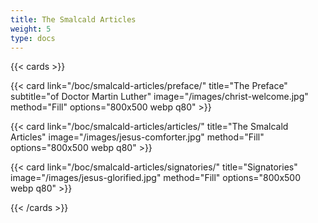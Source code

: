 ```yaml
---
title: The Smalcald Articles
weight: 5
type: docs
---
```


{{< cards >}}

  {{< card link="/boc/smalcald-articles/preface/" title="The Preface" subtitle="of Doctor Martin Luther" image="/images/christ-welcome.jpg" method="Fill" options="800x500 webp q80" >}}

  {{< card link="/boc/smalcald-articles/articles/" title="The Smalcald Articles" image="/images/jesus-comforter.jpg" method="Fill" options="800x500 webp q80" >}}

  {{< card link="/boc/smalcald-articles/signatories/" title="Signatories" image="/images/jesus-glorified.jpg" method="Fill" options="800x500 webp q80" >}}
  
{{< /cards >}}